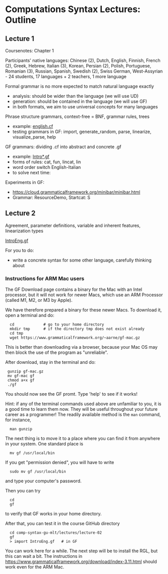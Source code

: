 # Computations Syntax Lectures: Outline

## Lecture 1

Coursenotes: Chapter 1

Participants' native languages:
Chinese (2), Dutch, English, Finnish, French (2), Greek, Hebrew, Italian (3),
Korean, Persian (2), Polish, Portuguese, Romanian (3), Russian, Spanish, Swedish (2),
Swiss German, West-Assyrian - 24 students, 17 languages + 2 teachers, 1 more language

Formal grammar is no more expected to match natural language exactly
- analysis: should be wider than the language (we will use UD)
- generation: should be contained in the language (we will use GF)
- in both formats, we aim to use universal concepts for many languages

Phrase structure grammars, context-free = BNF, grammar rules, trees
- example: [english.cf](lecture-01/english.cf)
- testing grammars in GF: import, generate_random, parse, linearize, visualize_parse, help


GF grammars: dividing .cf into abstract and concrete .gf
- example: [Intro*.gf](lecture-01/)
- forms of rules: cat, fun, lincat, lin
- word order switch English-Italian
- to solve next time:

Experiments in GF:
- https://cloud.grammaticalframework.org/minibar/minibar.html
- Grammar: ResourceDemo, Startcat: S


## Lecture 2

Agreement, parameter definitions, variable and inherent features, linearization types

[IntroEng.gf](lecture-02/InfroEng.gf)

For you to do:
- write a concrete syntax for some other language, carefully thinking about


### Instructions for ARM Mac users

The GF Download page contains a binary for the Mac with an Intel processor, but it will not work for newer Macs, which use an ARM Processor (called M1, M2, or M3 by Apple).

We have therefore prepared a binary for these newer Macs.
To download it, open a terminal and do:
```
  cd             # go to your home directory
  mkdir tmp      # if the directory tmp does not exist already
  cd tmp
  wget https://www.grammaticalframework.org/~aarne/gf-mac.gz
```
This is better than downloading via a browser, because your Mac OS may then block the use of the program as "unreliable".

After download, stay in the terminal and do:
```
 gunzip gf-mac.gz
 mv gf-mac gf
 chmod a+x gf
 ./gf
```
You should now see the GF promt. Type 'help' to see if it works!

Hint: if any of the terminal commands used above are unfamiliar to you, it is a good time to learn them now.
They will be useful throughout your future career as a programmer!
The readily available method is the `man` command, for instance,
```
  man gunzip
```

The next thing is to move it to a place where you can find it from anywhere in your system.
One standard place is
```
  mv gf /usr/local/bin
```
If you get "permission denied", you will have to write
```
  sudo mv gf /usr/local/bin
```
and type your computer's password.

Then you can try
```
  cd
  gf
```
to verify that GF works in your home directory.

After that, you can test it in the course GitHub directory
```
  cd comp-syntax-gu-mlt/lectures/lecture-02
  gf
  > import IntroEng.gf   # in GF
```
You can work here for a while.
The next step will be to install the RGL, but this can wait a bit.
The instructions in https://www.grammaticalframework.org/download/index-3.11.html should work even for the ARM Mac.

